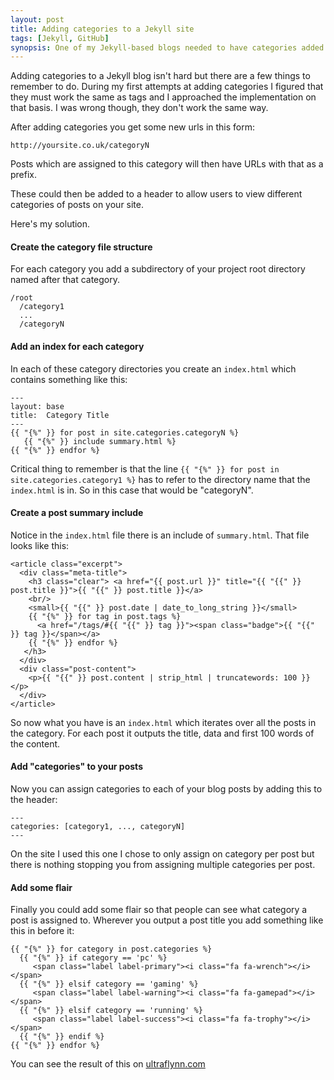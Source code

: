 ```yaml
---
layout: post
title: Adding categories to a Jekyll site
tags: [Jekyll, GitHub]
synopsis: One of my Jekyll-based blogs needed to have categories added and it took several goes to get them working. Now that it is it seems very clear how to do it.
---
```

Adding categories to a Jekyll blog isn't hard but there are a few things to remember to do. During my first attempts at adding categories I figured that they must work the same as tags and I approached the implementation on that basis. I was wrong though, they don't work the same way.

After adding categories you get some new urls in this form:

    http://yoursite.co.uk/categoryN

Posts which are assigned to this category will then have URLs with that as a prefix.

These could then be added to a header to allow users to view different categories of posts on your site.

Here's my solution.

#### Create the category file structure
For each category you add a subdirectory of your project root directory named after that category.

    /root
      /category1
      ...
      /categoryN

#### Add an index for each category
In each of these category directories you create an `index.html` which contains something like this:

    ---
    layout: base
    title:  Category Title
    ---
    {{ "{%" }} for post in site.categories.categoryN %}
       {{ "{%" }} include summary.html %}
    {{ "{%" }} endfor %}

Critical thing to remember is that the line `{{ "{%" }} for post in site.categories.category1 %}` has to refer to the directory name that the `index.html` is in. So in this case that would be "categoryN".

#### Create a post summary include
Notice in the `index.html` file there is an include of `summary.html`. That file looks like this:

    <article class="excerpt">
      <div class="meta-title">
        <h3 class="clear"> <a href="{{ post.url }}" title="{{ "{{" }} post.title }}">{{ "{{" }} post.title }}</a>
        <br/>
        <small>{{ "{{" }} post.date | date_to_long_string }}</small>
        {{ "{%" }} for tag in post.tags %}
          <a href="/tags/#{{ "{{" }} tag }}"><span class="badge">{{ "{{" }} tag }}</span></a>
        {{ "{%" }} endfor %}
       </h3>
      </div>
      <div class="post-content">
        <p>{{ "{{" }} post.content | strip_html | truncatewords: 100 }}</p>
      </div>
    </article>

So now what you have is an `index.html` which iterates over all the posts in the category. For each post it outputs the title, data and first 100 words of the content. 

#### Add "categories" to your posts
Now you can assign categories to each of your blog posts by adding this to the header:

    ---
    categories: [category1, ..., categoryN]
    ---

On the site I used this one I chose to only assign on category per post but there is nothing stopping you from assigning multiple categories per post.

#### Add some flair
Finally you could add some flair so that people can see what category a post is assigned to. Wherever you output a post title you add something like this in before it:

    {{ "{%" }} for category in post.categories %}
      {{ "{%" }} if category == 'pc' %}
         <span class="label label-primary"><i class="fa fa-wrench"></i></span>
      {{ "{%" }} elsif category == 'gaming' %}
         <span class="label label-warning"><i class="fa fa-gamepad"></i></span>
      {{ "{%" }} elsif category == 'running' %}
         <span class="label label-success"><i class="fa fa-trophy"></i></span>
      {{ "{%" }} endif %}
    {{ "{%" }} endfor %}

You can see the result of this on [ultraflynn.com](http://ultraflynn.com/) 